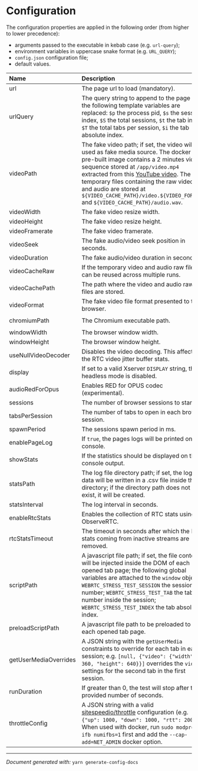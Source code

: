 # Configuration

The configuration properties are applied in the following order (from higher to 
lower precedence):

- arguments passed to the executable in kebab case (e.g. `url-query`);
- environment variables in uppercase snake format (e.g. `URL_QUERY`);
- `config.json` configuration file;
- default values.

| Name | Description | Format | Default value |
| :--- | :---------- | :----- | :------------ |
| url | The page url to load (mandatory). | `"url"` | ``""`` |
| urlQuery | The query string to append to the page url; the following template variables are replaced: `$p` the process pid, `$s` the session index, `$S` the total sessions, `$t` the tab index, `$T` the total tabs per session, `$i` the tab absolute index. | `"string"` | ``""`` |
| videoPath | The fake video path; if set, the video will be used as fake media source. The docker pre-built image contains a 2 minutes video sequence stored at `/app/video.mp4` extracted from this [YouTube video](https://www.youtube.com/watch?v=o8NPllzkFhE). The temporary files containing the raw video and audio are stored at `${VIDEO_CACHE_PATH}/video.${VIDEO_FORMAT}` and `${VIDEO_CACHE_PATH}/audio.wav`. | `"string"` | ``""`` |
| videoWidth | The fake video resize width. | `"nat"` | ``1280`` |
| videoHeight | The fake video resize height. | `"nat"` | ``720`` |
| videoFramerate | The fake video framerate. | `"nat"` | ``25`` |
| videoSeek | The fake audio/video seek position in seconds. | `"nat"` | ``0`` |
| videoDuration | The fake audio/video duration in seconds. | `"nat"` | ``120`` |
| videoCacheRaw | If the temporary video and audio raw files can be reused across multiple runs. | `"boolean"` | ``true`` |
| videoCachePath | The path where the video and audio raw files are stored. | `"string"` | ``"/tmp/webrtc-stress-test"`` |
| videoFormat | The fake video file format presented to the browser. | `[  "y4m",  "mjpeg"]` | ``"y4m"`` |
| chromiumPath | The Chromium executable path. | `"string"` | ``"/usr/bin/chromium-browser-unstable"`` |
| windowWidth | The browser window width. | `"nat"` | ``1920`` |
| windowHeight | The browser window height. | `"nat"` | ``1080`` |
| useNullVideoDecoder | Disables the video decoding. This affects the RTC video jitter buffer stats. | `"boolean"` | ``false`` |
| display | If set to a valid Xserver `DISPLAY` string, the headless mode is disabled. | `"string"` | ``null`` |
| audioRedForOpus | Enables RED for OPUS codec (experimental). | `"boolean"` | ``false`` |
| sessions | The number of browser sessions to start. | `"nat"` | ``1`` |
| tabsPerSession | The number of tabs to open in each browser session. | `"nat"` | ``1`` |
| spawnPeriod | The sessions spawn period in ms. | `"nat"` | ``1000`` |
| enablePageLog |  If `true`, the pages logs will be printed on console. | `"boolean"` | ``false`` |
| showStats | If the statistics should be displayed on the console output. | `"boolean"` | ``true`` |
| statsPath | The log file directory path; if set, the log data will be written in a .csv file inside this directory; if the directory path does not exist, it will be created. | `"string"` | ``""`` |
| statsInterval | The log interval in seconds. | `"nat"` | ``2`` |
| enableRtcStats | Enables the collection of RTC stats using ObserveRTC. | `"boolean"` | ``true`` |
| rtcStatsTimeout | The timeout in seconds after which the RTC stats coming from inactive streams are removed. | `"nat"` | ``30`` |
| scriptPath | A javascript file path; if set, the file content will be injected inside the DOM of each opened tab page; the following global variables are attached to the `window` object: `WEBRTC_STRESS_TEST_SESSION` the session number; `WEBRTC_STRESS_TEST_TAB` the tab number inside the session; `WEBRTC_STRESS_TEST_INDEX` the tab absolute index. | `"string"` | ``""`` |
| preloadScriptPath | A javascript file path to be preloaded to each  opened tab page. | `"string"` | ``""`` |
| getUserMediaOverrides | A JSON string with the `getUserMedia` constraints to override for each tab in each session; e.g. `[null, {"video": {"width": 360, "height": 640}}]` overrides the `video` settings for the second tab in the first session. | `"array"` | ``null`` |
| runDuration | If greater than 0, the test will stop after the provided number of seconds. | `"nat"` | ``0`` |
| throttleConfig | A JSON string with a valid [sitespeedio/throttle](https://github.com/sitespeedio/throttle#use-directly-in-nodejs) configuration (e.g. `{"up": 1000, "down": 1000, "rtt": 200}`). When used with docker, run `sudo modprobe ifb numifbs=1` first and add the `--cap-add=NET_ADMIN` docker option. | `"*"` | ``null`` |


---

*Document generated with:* `yarn generate-config-docs`

